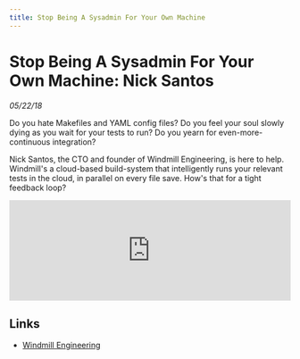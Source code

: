 ```yaml
---
title: Stop Being A Sysadmin For Your Own Machine
---
```


# Stop Being A Sysadmin For Your Own Machine: Nick Santos

_05/22/18_

Do you hate Makefiles and YAML config files? Do you feel your soul slowly dying as you wait for your tests to run? Do you yearn for even-more-continuous integration?

Nick Santos, the CTO and founder of Windmill Engineering, is here to help. Windmill's a cloud-based build-system that intelligently runs your relevant tests in the cloud, in parallel on every file save. How's that for a tight feedback loop?

<iframe src="https://omny.fm/shows/future-of-coding/24-stop-being-a-sysadmin-for-your-own-machine-nick/embed?style=artwork" width="100%" height="180" frameborder="0"></iframe>

## Links

* [Windmill Engineering](https://windmill.engineering/)



